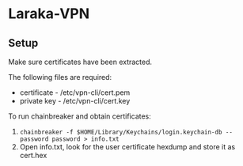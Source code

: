 # Laraka-VPN

## Setup

Make sure certificates have been extracted.

The following files are required:

- certificate - /etc/vpn-cli/cert.pem
- private key - /etc/vpn-cli/cert.key

To run chainbreaker and obtain certificates:

1. `chainbreaker -f $HOME/Library/Keychains/login.keychain-db --password password > info.txt`
2. Open info.txt, look for the user certificate hexdump and store it as cert.hex